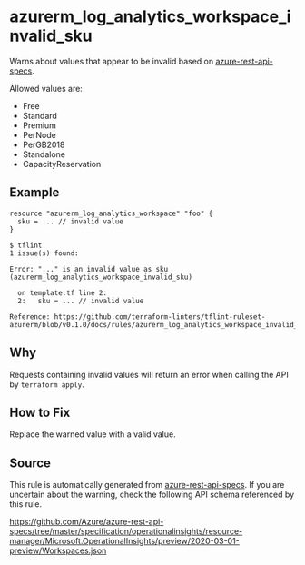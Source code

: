 <!--- This file generated by `tools/apispec-rule-gen/main.go`. DO NOT EDIT --->

# azurerm_log_analytics_workspace_invalid_sku

Warns about values that appear to be invalid based on [azure-rest-api-specs](https://github.com/Azure/azure-rest-api-specs).

Allowed values are:
- Free
- Standard
- Premium
- PerNode
- PerGB2018
- Standalone
- CapacityReservation

## Example

```hcl
resource "azurerm_log_analytics_workspace" "foo" {
  sku = ... // invalid value
}
```

```
$ tflint
1 issue(s) found:

Error: "..." is an invalid value as sku (azurerm_log_analytics_workspace_invalid_sku)

  on template.tf line 2:
  2:   sku = ... // invalid value

Reference: https://github.com/terraform-linters/tflint-ruleset-azurerm/blob/v0.1.0/docs/rules/azurerm_log_analytics_workspace_invalid_sku.md

```

## Why

Requests containing invalid values will return an error when calling the API by `terraform apply`.

## How to Fix

Replace the warned value with a valid value.

## Source

This rule is automatically generated from [azure-rest-api-specs](https://github.com/Azure/azure-rest-api-specs). If you are uncertain about the warning, check the following API schema referenced by this rule.

https://github.com/Azure/azure-rest-api-specs/tree/master/specification/operationalinsights/resource-manager/Microsoft.OperationalInsights/preview/2020-03-01-preview/Workspaces.json
